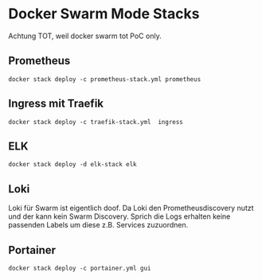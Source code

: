 # Docker Swarm Mode Stacks

Achtung TOT, weil docker swarm tot
PoC only.

## Prometheus

~~~
docker stack deploy -c prometheus-stack.yml prometheus
~~~

## Ingress mit Traefik

~~~
docker stack deploy -c traefik-stack.yml  ingress
~~~

## ELK

~~~
docker stack deploy -d elk-stack elk
~~~

## Loki

Loki für Swarm ist eigentlich doof. Da Loki den Prometheusdiscovery nutzt und der kann kein Swarm Discovery. Sprich die Logs erhalten keine passenden Labels um diese z.B. Services zuzuordnen.

## Portainer

~~~
docker stack deploy -c portainer.yml gui
~~~
